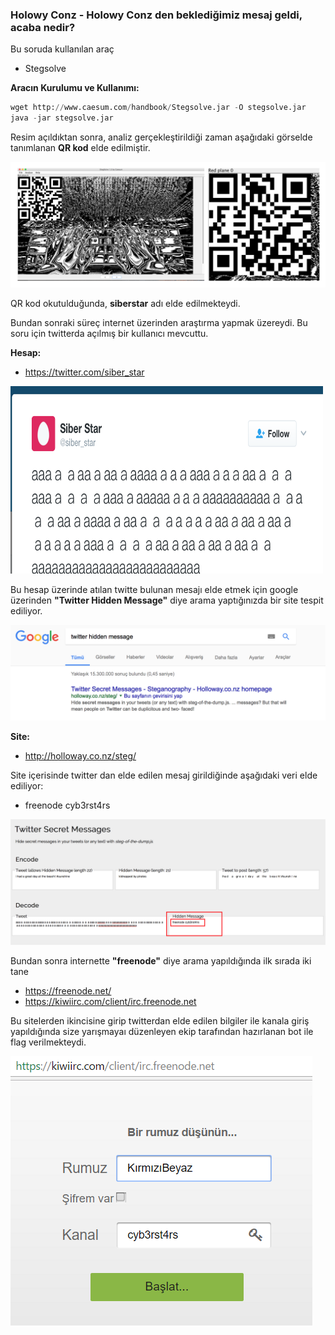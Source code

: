### Holowy Conz - Holowy Conz den beklediğimiz mesaj geldi, acaba nedir?

Bu soruda kullanılan araç
 * Stegsolve
 
**Aracın Kurulumu ve Kullanımı:**

```python
wget http://www.caesum.com/handbook/Stegsolve.jar -O stegsolve.jar
java -jar stegsolve.jar
```

Resim açıldıktan sonra, analiz gerçekleştirildiği zaman aşağıdaki görselde tanımlanan **QR kod** elde edilmiştir.

<img src="/resimler/stegsolve.png"/>

QR kod okutulduğunda, **siberstar** adı elde edilmekteydi.

Bundan sonraki süreç internet üzerinden araştırma yapmak üzereydi. Bu soru için twitterda açılmış bir kullanıcı mevcuttu.

**Hesap:**
 * https://twitter.com/siber_star
 
<img src="/resimler/twitter.png" width="500" height="300" />

Bu hesap üzerinde atılan twitte bulunan mesajı elde etmek için google üzerinden **"Twitter Hidden Message"** diye arama yaptığınızda bir site tespit ediliyor.

<img src="/resimler/google.png"/>

**Site:**
 * http://holloway.co.nz/steg/
 
Site içerisinde twitter dan elde edilen mesaj girildiğinde aşağıdaki veri elde ediliyor:
 * freenode cyb3rst4rs    
 
<img src="/resimler/hidden.png"/>

 
Bundan sonra internette **"freenode"** diye arama yapıldığında ilk sırada iki tane 

 * https://freenode.net/
 * https://kiwiirc.com/client/irc.freenode.net
 
Bu sitelerden ikincisine girip twitterdan elde edilen bilgiler ile kanala giriş yapıldığında size yarışmayaı düzenleyen ekip tarafından hazırlanan bot ile flag verilmekteydi.

<img src="/resimler/freenode.png"/>

